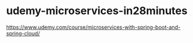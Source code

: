 # udemy-microservices-in28minutes
https://www.udemy.com/course/microservices-with-spring-boot-and-spring-cloud/
